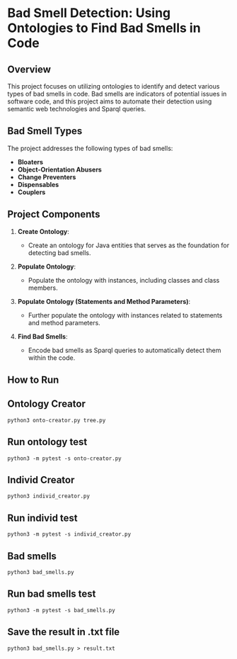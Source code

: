 # Bad Smell Detection: Using Ontologies to Find Bad Smells in Code

## Overview

This project focuses on utilizing ontologies to identify and detect various types of bad smells in code. Bad smells are indicators of potential issues in software code, and this project aims to automate their detection using semantic web technologies and Sparql queries.

## Bad Smell Types

The project addresses the following types of bad smells:

- **Bloaters**
- **Object-Orientation Abusers**
- **Change Preventers**
- **Dispensables**
- **Couplers**

## Project Components

1. **Create Ontology**: 
   - Create an ontology for Java entities that serves as the foundation for detecting bad smells.

2. **Populate Ontology**:
   - Populate the ontology with instances, including classes and class members.

3. **Populate Ontology (Statements and Method Parameters)**:
   - Further populate the ontology with instances related to statements and method parameters.

4. **Find Bad Smells**:
   - Encode bad smells as Sparql queries to automatically detect them within the code.

## How to Run

## Ontology Creator
`python3 onto-creator.py tree.py`

## Run ontology test
`python3 -m pytest -s onto-creator.py`

## Individ Creator
`python3 individ_creator.py`

## Run individ test
`python3 -m pytest -s individ_creator.py`

## Bad smells 
`python3 bad_smells.py`

## Run bad smells test
`python3 -m pytest -s bad_smells.py`

## Save the result in .txt file
`python3 bad_smells.py > result.txt`